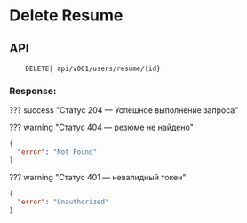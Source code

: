 # Delete Resume

## API

```
    DELETE| api/v001/users/resume/{id}
```

### Response:

??? success "Статус 204 — Успешное выполнение запроса"

??? warning "Статус 404 — резюме не найдено"

```json
{
  "error": "Not Found"
}

```

??? warning "Статус 401 — невалидный токен"

```json
{
  "error": "Unauthorized"
}
```




